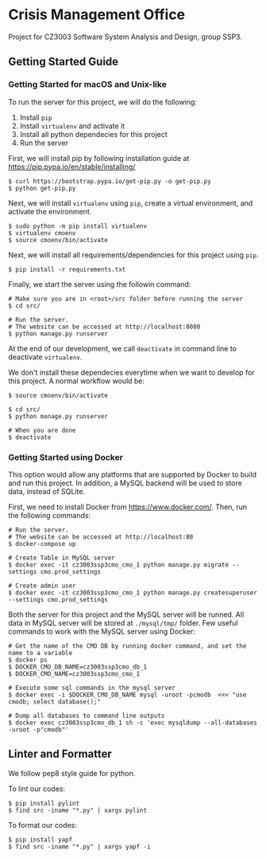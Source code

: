 # Crisis Management Office

Project for CZ3003 Software System Analysis and Design, group SSP3.

## Getting Started Guide

### Getting Started for macOS and Unix-like

To run the server for this project, we will do the following:

1. Install `pip`
2. Install `virtualenv` and activate it
3. Install all python dependecies for this project
4. Run the server

First, we will install pip by following installation guide at 
https://pip.pypa.io/en/stable/installing/

```shell
$ curl https://bootstrap.pypa.io/get-pip.py -o get-pip.py
$ python get-pip.py
```

Next, we will install `virtualenv` using `pip`, create a virtual environment, and activate the 
environment. 

```shell
$ sudo python -m pip install virtualenv
$ virtualenv cmoenv
$ source cmoenv/bin/activate
```

Next, we will install all requirements/dependencies for this project using `pip`.

```
$ pip install -r requirements.txt
```

Finally, we start the server using the followin command:

```shell
# Make sure you are in <root>/src folder before running the server
$ cd src/

# Run the server.
# The website can be accessed at http://localhost:8080
$ python manage.py runserver
```

At the end of our development, we call `deactivate` in command line to deactivate `virtualenv`.

We don't install these dependecies everytime when we want to develop for this project. A normal 
workflow would be:

```shell
$ source cmoenv/bin/activate

$ cd src/
$ python manage.py runserver

# When you are done
$ deactivate
```

### Getting Started using Docker

This option would allow any platforms that are supported by Docker to build and run this project.
In addition, a MySQL backend will be used to store data, instead of SQLite.

First, we need to install Docker from https://www.docker.com/. Then, run the following commands:

```shell
# Run the server.
# The website can be accessed at http://localhost:80
$ docker-compose up

# Create Table in MySQL server
$ docker exec -it cz3003ssp3cmo_cmo_1 python manage.py migrate --settings cmo.prod_settings

# Create admin user
$ docker exec -it cz3003ssp3cmo_cmo_1 python manage.py createsuperuser --settings cmo.prod_settings
```

Both the server for this project and the MySQL server will be runned. All data in MySQL server will
be stored at `./mysql/tmp/` folder. Few useful commands to work with the MySQL server using Docker:

```shell
# Get the name of the CMO DB by running docker command, and set the name to a variable
$ docker ps
$ DOCKER_CMO_DB_NAME=cz3003ssp3cmo_db_1
$ DOCKER_CMO_NAME=cz3003ssp3cmo_cmo_1

# Execute some sql commands in the mysql server
$ docker exec -i $DOCKER_CMO_DB_NAME mysql -uroot -pcmodb  <<< "use cmodb; select database();"

# Dump all databases to command line outputs
$ docker exec cz3003ssp3cmo_db_1 sh -c 'exec mysqldump --all-databases -uroot -p"cmodb"'
```

## Linter and Formatter

We follow pep8 style guide for python.

To lint our codes:

```shell
$ pip install pylint
$ find src -iname "*.py" | xargs pylint
```

To format our codes:

```shell
$ pip install yapf
$ find src -iname "*.py" | xargs yapf -i
```

